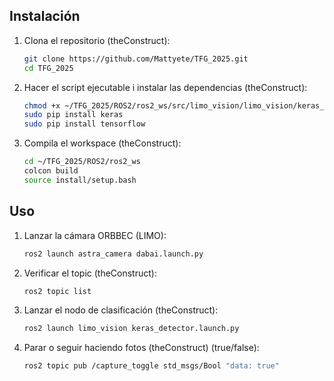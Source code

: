 ## Instalación

1. Clona el repositorio (theConstruct):
   ```bash
   git clone https://github.com/Mattyete/TFG_2025.git
   cd TFG_2025
   
2. Hacer el script ejecutable i instalar las dependencias (theConstruct):
   ```bash
   chmod +x ~/TFG_2025/ROS2/ros2_ws/src/limo_vision/limo_vision/keras_detector_v2.py
   sudo pip install keras
   sudo pip install tensorflow
   
3. Compila el workspace (theConstruct):
   ```bash
   cd ~/TFG_2025/ROS2/ros2_ws
   colcon build
   source install/setup.bash

## Uso

1. Lanzar la cámara ORBBEC (LIMO):
   ```bash
   ros2 launch astra_camera dabai.launch.py

2. Verificar el topic (theConstruct):
   ```bash
   ros2 topic list
   
3. Lanzar el nodo de clasificación (theConstruct):
   ```bash
   ros2 launch limo_vision keras_detector.launch.py

4. Parar o seguir haciendo fotos (theConstruct) (true/false):
   ```bash
   ros2 topic pub /capture_toggle std_msgs/Bool "data: true"
